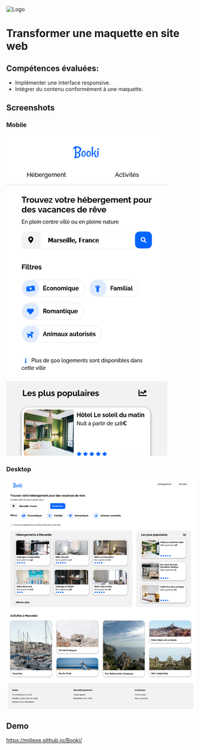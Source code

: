 
![Logo](https://miliexe.github.io/Booki/images/logo/Booki.png)


# Transformer une maquette en site web



## Compétences évaluées:

 
 - Implémenter une interface responsive.
 - Intégrer du contenu conformément à une maquette.

## Screenshots

### Mobile

![App Screenshot](https://github.com/Miliexe/working_datas/blob/main/Screenshots/Booki/Booki_mobile.png?raw=true)

### Desktop

![App Screenshot](https://github.com/Miliexe/working_datas/blob/main/Screenshots/Booki/Booki_desktop.png?raw=true)



## Demo

https://miliexe.github.io/Booki/

